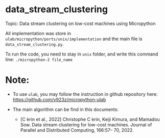 # data_stream_clustering
Topic: Data stream clustering on low-cost machines using Micropython

All implementation was store in `ulab/micropython/ports/unix/implementation` and the main file is `data_stream_clustering.py`. 

To run the code, you need to stay in `unix` folder, and write this command line: 
`./micropython-2 file_name`

# Note:
- To use `ulab`, you may follow the instruction in github repository here: 
https://github.com/v923z/micropython-ulab

- The main algorithm can be find in this documents:
    - [C ́erin et al., 2022] Christophe C ́erin, Keiji Kimura, and Mamadou Sow. Data stream clustering for low-cost machines. Journal of Parallel and Distributed Computing, 166:57– 70, 2022.